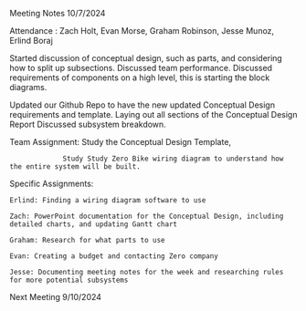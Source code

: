 Meeting Notes 10/7/2024

Attendance : Zach Holt, Evan Morse, Graham Robinson, Jesse Munoz, Erlind Boraj

Started discussion of conceptual design, such as parts, and considering how to split up subsections.
Discussed team performance.
Discussed requirements of components on a high level, this is starting the block diagrams.

Updated our Github Repo to have the new updated Conceptual Design requirements and template.
Laying out all sections of the Conceptual Design Report
Discussed subsystem breakdown.

Team Assignment: Study the Conceptual Design Template,

                 Study Study Zero Bike wiring diagram to understand how the entire system will be built.
                 
  Specific Assignments: 
  
    Erlind: Finding a wiring diagram software to use
    
    Zach: PowerPoint documentation for the Conceptual Design, including detailed charts, and updating Gantt chart
    
    Graham: Research for what parts to use
    
    Evan: Creating a budget and contacting Zero company
    
    Jesse: Documenting meeting notes for the week and researching rules for more potential subsystems

Next Meeting 9/10/2024

